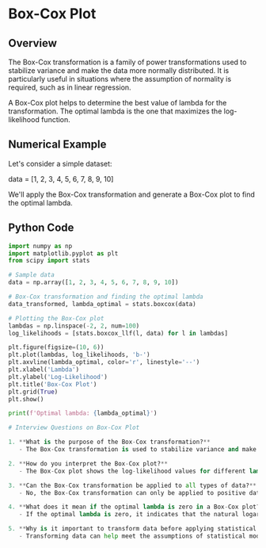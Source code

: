 # Box-Cox Plot

## Overview

The Box-Cox transformation is a family of power transformations used to stabilize variance and make the data more normally distributed. It is particularly useful in situations where the assumption of normality is required, such as in linear regression. 

A Box-Cox plot helps to determine the best value of lambda for the transformation. The optimal lambda is the one that maximizes the log-likelihood function.

## Numerical Example

Let's consider a simple dataset:

data = [1, 2, 3, 4, 5, 6, 7, 8, 9, 10]

We'll apply the Box-Cox transformation and generate a Box-Cox plot to find the optimal lambda.

## Python Code

```python
import numpy as np
import matplotlib.pyplot as plt
from scipy import stats

# Sample data
data = np.array([1, 2, 3, 4, 5, 6, 7, 8, 9, 10])

# Box-Cox transformation and finding the optimal lambda
data_transformed, lambda_optimal = stats.boxcox(data)

# Plotting the Box-Cox plot
lambdas = np.linspace(-2, 2, num=100)
log_likelihoods = [stats.boxcox_llf(l, data) for l in lambdas]

plt.figure(figsize=(10, 6))
plt.plot(lambdas, log_likelihoods, 'b-')
plt.axvline(lambda_optimal, color='r', linestyle='--')
plt.xlabel('Lambda')
plt.ylabel('Log-Likelihood')
plt.title('Box-Cox Plot')
plt.grid(True)
plt.show()

print(f'Optimal lambda: {lambda_optimal}')

# Interview Questions on Box-Cox Plot

1. **What is the purpose of the Box-Cox transformation?**
   - The Box-Cox transformation is used to stabilize variance and make the data more normally distributed, which is useful for satisfying the assumptions of many statistical models.

2. **How do you interpret the Box-Cox plot?**
   - The Box-Cox plot shows the log-likelihood values for different lambda values. The optimal lambda is the value that maximizes the log-likelihood, indicating the best transformation for the data.

3. **Can the Box-Cox transformation be applied to all types of data?**
   - No, the Box-Cox transformation can only be applied to positive data. For data that includes zero or negative values, a different transformation should be considered.

4. **What does it mean if the optimal lambda is zero in a Box-Cox plot?**
   - If the optimal lambda is zero, it indicates that the natural logarithm transformation is the best transformation for the data.

5. **Why is it important to transform data before applying statistical models?**
   - Transforming data can help meet the assumptions of statistical models, such as homoscedasticity (constant variance) and normality, leading to more reliable and accurate results.

